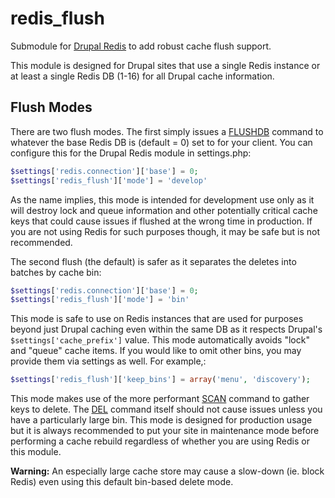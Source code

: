 # redis_flush
Submodule for [Drupal Redis](https://www.drupal.org/project/redis) to add
robust cache flush support.

This module is designed for Drupal sites that use a single Redis instance or at
least a single Redis DB (1-16) for all Drupal cache information.

## Flush Modes
There are two flush modes. The first simply issues a
[FLUSHDB](https://redis.io/commands/flushdb) command to whatever the base Redis
DB is (default = 0) set to for your client. You can configure this for the
Drupal Redis module in settings.php:

```php
$settings['redis.connection']['base'] = 0;
$settings['redis_flush']['mode'] = 'develop'
```

As the name implies, this mode is intended for development use only as it will
destroy lock and queue information and other potentially critical cache keys
that could cause issues if flushed at the wrong time in production. If you are
not using Redis for such purposes though, it may be safe but is not recommended.

The second flush (the default) is safer as it separates the deletes into
batches by cache bin:

```php
$settings['redis.connection']['base'] = 0;
$settings['redis_flush']['mode'] = 'bin'
```

This mode is safe to use on Redis instances that are used for purposes beyond
just Drupal caching even within the same DB as it respects Drupal's
`$settings['cache_prefix']` value. This mode automatically avoids "lock" and
"queue" cache items. If you would like to omit other bins, you may provide them
via settings as well. For example,:

```php
$settings['redis_flush']['keep_bins'] = array('menu', 'discovery');
```

This mode makes use of the more performant
[SCAN](https://redis.io/commands/scan) command to gather keys to delete.
The [DEL](https://redis.io/commands/del) command itself should not cause issues
unless you have a particularly large bin. This mode is designed for production
usage but it is always recommended to put your site in maintenance mode before
performing a cache rebuild regardless of whether you are using Redis or this
module.

**Warning:** An especially large cache store may cause a slow-down
(ie. block Redis) even using this default bin-based delete mode.
